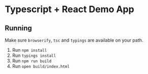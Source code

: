 # Typescript + React Demo App

## Running

Make sure `browserify`, `tsc` and `typings` are available on your path.

  1. Run `npm install`
  2. Run `typings install`
  3. Run `npm run build`
  4. Run `open build/index.html`
